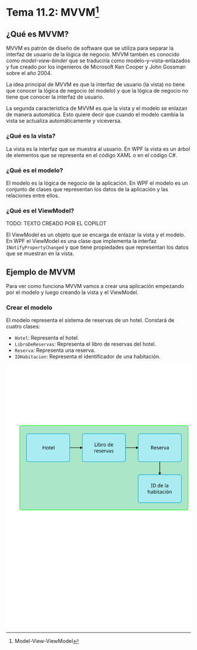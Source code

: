 # Tema 11.2: MVVM[^1]

## ¿Qué es MVVM?

MVVM es patrón de diseño de software que se utiliza para separar la interfaz de usuario de la lógica de negocio. MVVM tambén es conocido como _model-view-binder_ que se traduciría como modelo-y-vista-enlazados y fue creado por los ingenieros de Microsoft Ken Cooper y John Gossman sobre el año 2004.

La idea principal de MVVM es que la interfaz de usuario (la vista) no tiene que conocer la lógica de negocio (el modelo) y que la lógica de negocio no tiene que conocer la interfaz de usuario.

La segunda característica de MVVM es que la vista y el modelo se enlazan de manera automática. Esto quiere decir que cuando el modelo cambia la vista se actualiza automáticamente y viceversa.

[^1]: Model-View-ViewModel

### ¿Qué es la vista?

La vista es la interfaz que se muestra al usuario. En WPF la vista es un árbol de elementos que se representa en el código XAML o en el código C#.

### ¿Qué es el modelo?

El modelo es la lógica de negocio de la aplicación. En WPF el modelo es un conjunto de clases que representan los datos de la aplicación y las relaciones entre ellos.

### ¿Qué es el ViewModel?

TODO: TEXTO CREADO POR EL COPILOT

El ViewModel es un objeto que se encarga de enlazar la vista y el modelo. En WPF el ViewModel es una clase que implementa la interfaz `INotifyPropertyChanged` y que tiene propiedades que representan los datos que se muestran en la vista.

## Ejemplo de MVVM

Para ver como funciona MVVM vamos a crear una aplicación empezando por el modelo y luego creando la vista y el ViewModel.

### Crear el modelo

El modelo representa el sistema de reservas de un hotel. Constará de cuatro clases:

- `Hotel`: Representa el hotel.
- `LibroDeReservas`: Representa el libro de reservas del hotel.
- `Reserva`: Representa una reserva.
- `IDHabitacion`: Representa el identificador de una habitación.

![Diagrama de clases del modelo](./Imagenes/modelo.svg)

